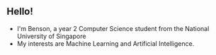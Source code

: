 ## Hello!
- I'm Benson, a year 2 Computer Science student from the National University of Singapore
- My interests are Machine Learning and Artificial Intelligence.
